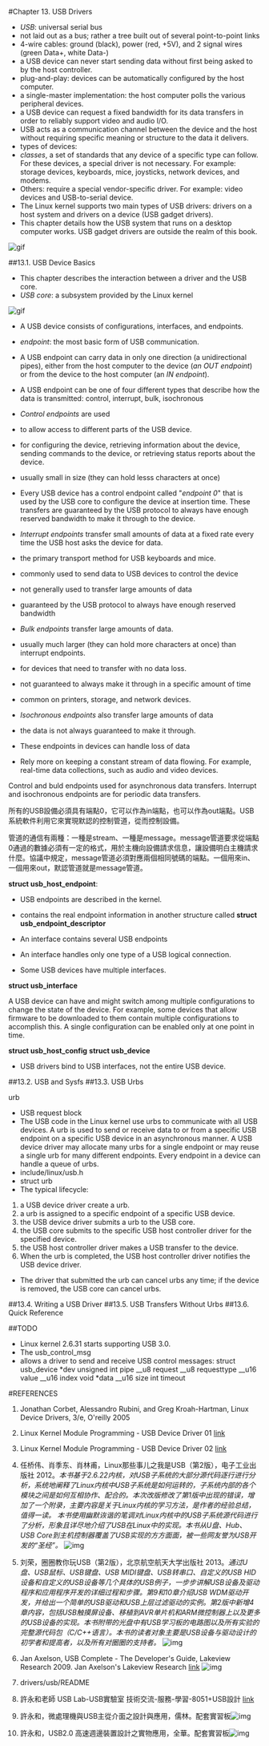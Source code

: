 #Chapter 13. USB Drivers

- _USB_: universal serial bus
- not laid out as a bus; rather a tree built out of several point-to-point links
- 4-wire cables: ground (black), power (red, +5V), and 2 signal wires (green Data+, white Data-)
- a USB device can never start sending data without first being asked to by the host controller.
- plug-and-play: devices can be automatically configured by the host computer.
- a single-master implementation: the host computer polls the various peripheral devices.
- a USB device can request a fixed bandwidth for its data transfers in order to reliably support video and audio I/O.
- USB acts as a communication channel between the device and the host without requiring specific meaning or structure to the data it delivers.
- types of devices: 
 - _classes_, a set of standards that any device of a specific type can follow. For these devices, a special driver is not necessary. For example: storage devices, keyboards, mice, joysticks, network devices, and modems.
 - Others: require a special vendor-specific driver. For example: video devices and USB-to-serial device.
- The Linux kernel supports two main types of USB drivers: drivers on a host system and drivers on a device (USB gadget drivers).
- This chapter details how the USB system that runs on a desktop computer works. USB gadget drivers are outside the realm of this book.

![gif](http://www.makelinux.net/ldd3/images/0596005903/figs/ldr3_1301.gif)

##13.1. USB Device Basics

- This chapter describes the interaction between a driver and the USB core.
- _USB core_: a subsystem provided by the Linux kernel

![gif](http://www.makelinux.net/ldd3/images/0596005903/figs/ldr3_1302.gif)

- A USB device consists of configurations, interfaces, and endpoints.
- _endpoint_: the most basic form of USB communication.
- A USB endpoint can carry data in only one direction (a unidirectional pipes), either from the host computer to the device (_an OUT endpoint_) or from the device to the host computer (an _IN endpoint_).
- A USB endpoint can be one of four different types that describe how the data is transmitted: control, interrupt, bulk, isochronous

- _Control endpoints_ are used 
 - to allow access to different parts of the USB device. 
 - for configuring the device, retrieving information about the device, sending commands to the device, or retrieving status reports about the device. 
 - usually small in size (they can hold lesss characters at once)
 - Every USB device has a control endpoint called "_endpoint 0_" that is used by the USB core to configure the device at insertion time. These transfers are guaranteed by the USB protocol to always have enough reserved bandwidth to make it through to the device.

- _Interrupt endpoints_ transfer small amounts of data at a fixed rate every time the USB host asks the device for data. 
 - the primary transport method for USB keyboards and mice. 
 - commonly used to send data to USB devices to control the device
 - not generally used to transfer large amounts of data
 - guaranteed by the USB protocol to always have enough reserved bandwidth

- _Bulk endpoints_ transfer large amounts of data. 
 - usually much larger (they can hold more characters at once) than interrupt endpoints.
 - for devices that need to transfer with no data loss. 
 - not guaranteed to always make it through in a specific amount of time
 - common on printers, storage, and network devices.

- _Isochronous endpoints_ also transfer large amounts of data
 - the data is not always guaranteed to make it through. 
 - These endpoints in devices can handle loss of data
 - Rely more on keeping a constant stream of data flowing. For example, real-time data collections, such as audio and video devices.

Control and buld endpoints used for asynchronous data transfers. Interrupt and isochronous endpoints are for periodic data transfers.

所有的USB設備必須具有端點0，它可以作為in端點，也可以作為out端點。USB系統軟件利用它來實現默認的控制管道，從而控制設備。

管道的通信有兩種：一種是stream、一種是message。message管道要求從端點0通過的數據必須有一定的格式，用於主機向設備請求信息，讓設備明白主機請求什麼。協議中規定，message管道必須對應兩個相同號碼的端點。一個用來in、一個用來out，默認管道就是message管道。

**struct usb\_host\_endpoint**: 
- USB endpoints are described in the kernel. 
-  contains the real endpoint information in another structure called **struct usb\_endpoint\_descriptor**


- An interface contains several USB endpoints
- An interface handles only one type of a USB logical connection.
- Some USB devices have multiple interfaces.

**struct usb\_interface**

A USB device can have and might switch among multiple configurations to change the state of the device. For example, some devices that allow firmware to be downloaded to them contain multiple configurations to accomplish this. A single configuration can be enabled only at one point in time.

**struct usb\_host\_config**
**struct usb\_device**

- USB drivers bind to USB interfaces, not the entire USB device.

##13.2. USB and Sysfs
##13.3. USB Urbs

urb
- USB request block
- The USB code in the Linux kernel use urbs to communicate with all USB devices. A urb is used to send or receive data to or from a specific USB endpoint on a specific USB device in an asynchronous manner. A USB device driver may allocate many urbs for a single endpoint or may reuse a single urb for many different endpoints. Every endpoint in a device can handle a queue of urbs.
- include/linux/usb.h
- struct urb
- The typical lifecycle:
 1. a USB device driver create a urb.
 2. a urb is assigned to a specific endpoint of a specific USB device.
 3. the USB device driver submits a urb to the USB core.
 4. the USB core submits to the specific USB host controller driver for the specified device.
 5. the USB host controller driver makes a USB transfer to the device.
 6. When the urb is completed, the USB host controller driver notifies the USB device driver.
- The driver that submitted the urb can cancel urbs any time; if the device is removed, the USB core can cancel urbs.






##13.4. Writing a USB Driver
##13.5. USB Transfers Without Urbs
##13.6. Quick Reference 

##TODO
- Linux kernel 2.6.31 starts supporting USB 3.0.
- The usb\_control\_msg
 - allows a driver to send and receive USB control messages:
struct usb_device *dev
unsigned int pipe
__u8 request
__u8 requesttype
__u16 value
__u16 index
void *data
__u16 size
int timeout

#REFERENCES
1. Jonathan Corbet, Alessandro Rubini, and Greg Kroah-Hartman, Linux Device Drivers, 3/e, O'reilly 2005

2. Linux Kernel Module Programming - USB Device Driver 01 [link](http://youtu.be/NYRhkGrt4Q4?list=PLM8zRjaI08aQKKdUIqObqLTp4o5A67pOy)

3. Linux Kernel Module Programming - USB Device Driver 02 [link](http://youtu.be/5IDL070RtoQ?list=PLM8zRjaI08aQKKdUIqObqLTp4o5A67pOy)

4. 任桥伟、肖季东、肖林甫，Linux那些事儿之我是USB（第2版），电子工业出版社 2012。_本书基于2.6.22内核，对USB子系统的大部分源代码逐行进行分析，系统地阐释了Linux内核中USB子系统是如何运转的，子系统内部的各个模块之间是如何互相协作、配合的。本次改版修改了第1版中出现的错误，增加了一个附录，主要内容是关于Linux内核的学习方法，是作者的经验总结，值得一读。 本书使用幽默诙谐的笔调对Linux内核中的USB子系统源代码进行了分析，形象且详尽地介绍了USB在Linux中的实现。本书从U盘、Hub、USB Core到主机控制器覆盖了USB实现的方方面面，被一些网友誉为USB开发的“圣经”。_ ![img](http://218.249.32.138/web/9787121158179.jpg) 

5. 刘荣，圈圈教你玩USB（第2版），北京航空航天大学出版社 2013。_通过U盘、USB鼠标、USB键盘、USB MIDI键盘、USB转串口、自定义的USB HID设备和自定义的USB设备等几个具体的USB例子，一步步讲解USB设备及驱动程序和应用程序开发的详细过程和步骤。第9和10章介绍USB WDM驱动开发，并给出一个简单的USB驱动和USB上层过滤驱动的实例。第2版中新增4章内容，包括USB触摸屏设备、移植到AVR单片机和ARM微控制器上以及更多的USB设备的实现。本书附带的光盘中有USB学习板的电路图以及所有实验的完整源代码包（C/C++语言）。本书的读者对象主要是USB设备与驱动设计的初学者和提高者，以及所有对圈圈的支持者。_ ![img](http://www.buaapress.com.cn/upload/book/9787512410923.jpg)

6. Jan Axelson, USB Complete - The Developer's Guide, Lakeview Research 2009. Jan Axelson's Lakeview Research [link](http://janaxelson.com/) ![img](http://i4.ebkimg.com/previews/000/000434/000434434/000434434-hq-168-80.jpg)

7. drivers/usb/README

8. 許永和老師 USB Lab-USB實驗室 技術交流-服務-學習-8051+USB設計 [link](http://www.usblab.idv.tw/)

9. 許永和，微處理機與USB主從介面之設計與應用，儒林。配套實習板![img](http://www.usblab.idv.tw/images/ic-product/IMG_1957.JPG)

10. 許永和，USB2.0 高速週邊裝置設計之實物應用，全華。配套實習板![img](http://www.usblab.idv.tw/images/ic-product/fx2-56.jpg) 
